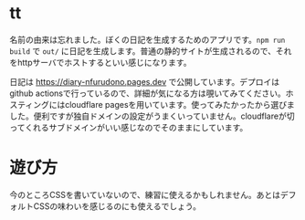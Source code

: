 # tt

名前の由来は忘れました。ぼくの日記を生成するためのアプリです。`npm run build` で `out/` に日記を生成します。普通の静的サイトが生成されるので、それをhttpサーバでホストするといい感じになります。

日記は <https://diary-nfurudono.pages.dev> で公開しています。デプロイはgithub actionsで行っているので、詳細が気になる方は覗いてみてください。ホスティングにはcloudflare pagesを用いています。使ってみたかったから選びました。便利ですが独自ドメインの設定がうまくいっていません。cloudflareが切ってくれるサブドメインがいい感じなのでそのままにしています。

# 遊び方

今のところCSSを書いていないので、練習に使えるかもしれません。あとはデフォルトCSSの味わいを感じるのにも使えるでしょう。
